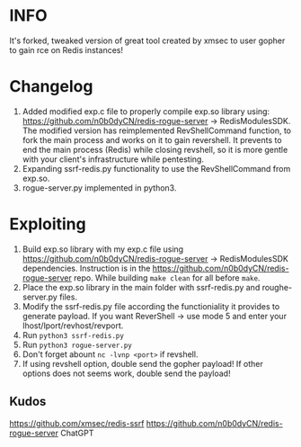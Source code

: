 # INFO
It's forked, tweaked version of great tool created by xmsec to user gopher to gain rce on Redis instances!

# Changelog
1. Added modified exp.c file to properly compile exp.so library using: https://github.com/n0b0dyCN/redis-rogue-server -> RedisModulesSDK. The modified version has reimplemented RevShellCommand function, to fork the main process and works on it to gain revershell. It prevents to end the main process (Redis) while closing revshell, so it is more gentle with your client's infrastructure while pentesting.
2. Expanding ssrf-redis.py functionality to use the RevShellCommand from exp.so.
3. rogue-server.py implemented in python3.

# Exploiting

1. Build exp.so library with my exp.c file using https://github.com/n0b0dyCN/redis-rogue-server -> RedisModulesSDK dependencies. Instruction is in the https://github.com/n0b0dyCN/redis-rogue-server repo. While building ```make clean``` for all before ```make```.
2. Place the exp.so library in the main folder with ssrf-redis.py and roughe-server.py files.
3. Modify the ssrf-redis.py file according the functioniality it provides to generate payload. If you want ReverShell -> use mode 5 and enter your lhost/lport/revhost/revport.
4. Run ```python3 ssrf-redis.py```
5. Run ```python3 rogue-server.py```
6. Don't forget abount ```nc -lvnp <port>``` if revshell.
7. If using revshell option, double send the gopher payload! If other options does not seems work, double send the payload!

## Kudos
https://github.com/xmsec/redis-ssrf
https://github.com/n0b0dyCN/redis-rogue-server
ChatGPT